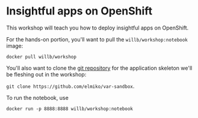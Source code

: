 # Insightful apps on OpenShift

This workshop will teach you how to deploy insightful apps on OpenShift.

For the hands-on portion, you'll want to pull the `willb/workshop:notebook` image:

`docker pull willb/workshop`

You'll also want to clone the [git repository](https://github.com/elmiko/var-sandbox) for the application skeleton we'll be fleshing out in the workshop:

`git clone https://github.com/elmiko/var-sandbox`.

To run the notebook, use

`docker run -p 8888:8888 willb/workshop:notebook`

